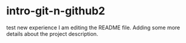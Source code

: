 # intro-git-n-github2
test new experience
I am editing the README file. Adding some more details about the project description.
